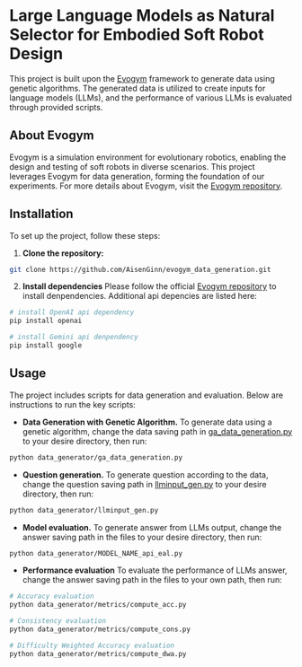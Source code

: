 # Large Language Models as Natural Selector for Embodied Soft Robot Design

This project is built upon the [Evogym](https://github.com/evogym/evogym) framework to generate data using genetic algorithms. The generated data is utilized to create inputs for language models (LLMs), and the performance of various LLMs is evaluated through provided scripts.

## About Evogym

Evogym is a simulation environment for evolutionary robotics, enabling the design and testing of soft robots in diverse scenarios. This project leverages Evogym for data generation, forming the foundation of our experiments. For more details about Evogym, visit the [Evogym repository](https://github.com/evogym/evogym). 

## Installation

To set up the project, follow these steps:

1. **Clone the repository:**
```bash
git clone https://github.com/AisenGinn/evogym_data_generation.git
```
2. **Install dependencies**
Please follow the official [Evogym repository](https://github.com/evogym/evogym) to install denpendencies. Additional api depencies are listed here:
```bash
# install OpenAI api dependency
pip install openai

# install Gemini api denpendency
pip install google
```

## Usage
The project includes scripts for data generation and evaluation. Below are instructions to run the key scripts:

- **Data Generation with Genetic Algorithm.**
To generate data using a genetic algorithm, change the data saving path in [ga_data_generation.py](data_generator/ga_data_generation.py) to your desire directory, then run:
```bash
python data_generator/ga_data_generation.py
```

- **Question generation.**
To generate question according to the data, change the question saving path in [llminput_gen.py](data_generator/llminput_gen.py) to your desire directory, then run:
```bash
python data_generator/llminput_gen.py
```

- **Model evaluation.**
To generate answer from LLMs output, change the answer saving path in the files to your desire directory, then run:
```bash
python data_generator/MODEL_NAME_api_eal.py
```

- **Performance evaluation**
To evaluate the performance of LLMs answer, change the answer saving path in the files to your own path, then run:
```bash
# Accuracy evaluation
python data_generator/metrics/compute_acc.py

# Consistency evaluation
python data_generator/metrics/compute_cons.py

# Difficulty Weighted Accuracy evaluation
python data_generator/metrics/compute_dwa.py
```